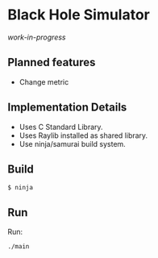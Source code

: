 # Black Hole Simulator

_work-in-progress_

## Planned features

- Change metric

## Implementation Details

- Uses C Standard Library.
- Uses Raylib installed as shared library.
- Use ninja/samurai build system.

## Build

```
$ ninja
```

## Run

Run:

```
./main
```
